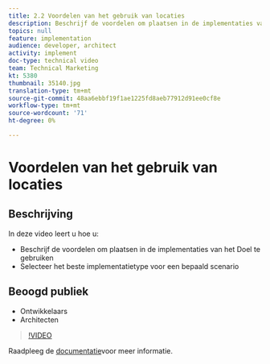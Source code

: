 ```yaml
---
title: 2.2 Voordelen van het gebruik van locaties
description: Beschrijf de voordelen om plaatsen in de implementaties van het Doel te gebruiken, selecteer het beste implementatietype voor een bepaald scenario
topics: null
feature: implementation
audience: developer, architect
activity: implement
doc-type: technical video
team: Technical Marketing
kt: 5380
thumbnail: 35140.jpg
translation-type: tm+mt
source-git-commit: 48aa6ebbf19f1ae1225fd8aeb77912d91ee0cf8e
workflow-type: tm+mt
source-wordcount: '71'
ht-degree: 0%

---
```



# Voordelen van het gebruik van locaties

## Beschrijving

In deze video leert u hoe u:

* Beschrijf de voordelen om plaatsen in de implementaties van het Doel te gebruiken
* Selecteer het beste implementatietype voor een bepaald scenario

## Beoogd publiek

* Ontwikkelaars
* Architecten

>[!VIDEO](https://video.tv.adobe.com/v/35140/?quality=12)

Raadpleeg de [documentatie](https://docs.adobe.com/content/help/en/target/using/implement-target/implementing-target.html)voor meer informatie.
